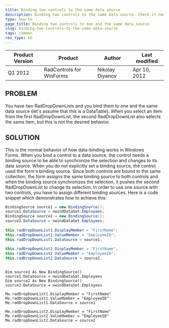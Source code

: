 ```yaml
---
title: Binding two controls to the same data source
description: Binding two controls to the same data source. Check it now!
type: how-to
page_title: Binding two controls to one and the same data source
slug: binding-two-controls-to-the-same-data-source
tags: common
res_type: kb
---
```


|Product Version|Product|Author|Last modified|
|----|----|----|----|
|Q1 2012|RadControls for WinForms|Nikolay Diyanov|Apr 10, 2012|
 
    
## PROBLEM  
   
You have two RadDropDownLists and you bind them to one and the same data source (let's assume that this is a DataTable). When you select an item from the first RadDropDownList, the second RadDropDownList also selects the same item, but this is not the desired behavior.  
   
## SOLUTION

This is the normal behavior of how data-binding works in Windows Forms. When you bind a control to a data source, the control needs a binding source to be able to synchronize the selection and changes to its data source. When you do not explicitly set a binding source, the control used the form's binding source. Since both controls are bound to the same collection, the form assigns the same binding source to both controls and when the binding source synchronizes the selection, it pushes the second RadDropDownList to change its selection. In order to use one source with two controls, you have to assign different binding sources. Here is a code snippet which demonstrates how to achieve this:  
   
 
````C#
BindingSource source1 = new BindingSource();
source1.DataSource = nwindDataSet.Employees;
BindingSource source2 = new BindingSource();
source2.DataSource = nwindDataSet.Employees;
 
this.radDropDownList1.DisplayMember = "FirstName";
this.radDropDownList1.ValueMember = "EmployeeID";
this.radDropDownList1.DataSource = source1;
 
this.radDropDownList2.DisplayMember = "FirstName";
this.radDropDownList2.ValueMember = "EmployeeID";
this.radDropDownList2.DataSource = source2;
   
````
````VB.NET
Dim source1 As New BindingSource()
source1.DataSource = nwindDataSet.Employees
Dim source2 As New BindingSource()
source2.DataSource = nwindDataSet.Employees
 
Me.radDropDownList1.DisplayMember = "FirstName"
Me.radDropDownList1.ValueMember = "EmployeeID"
Me.radDropDownList1.DataSource = source1
 
Me.radDropDownList2.DisplayMember = "FirstName"
Me.radDropDownList2.ValueMember = "EmployeeID"
Me.radDropDownList2.DataSource = source2

````

